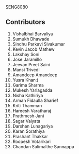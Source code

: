SENG8080

## Contributors
1. Vishalbhai Barvaliya
2. Sumukh Dhawade
3. Sindhu Parkavi Sivakumar
4. Kevin Jacob Mathew
5. Lakshay Soni
6. Jose Jaramillo
7. Jeevan Preet Saini
8. Mansi Trivedi
9. Amandeep Amandeep
10. Yusra Khan:)
11. Garima Sharma
12. Mukesh Yarlagadda
13. Nisha Kathiriya
14. Arman Fidaulla Sharief
15. Kriti Thamman
16. Hareesh Varatharaj
17. Prathmesh Jani
18. Sagar Vaiyata
19. Darshan Lunagariya
20. Karan Sorathiya
21. Prashant Thakkar
22. Roopesh Votarikari
23. Chandan Sulimalthe Sannappa